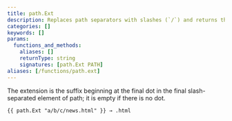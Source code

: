 ```yaml
---
title: path.Ext
description: Replaces path separators with slashes (`/`) and returns the file name extension of the given path.
categories: []
keywords: []
params:
  functions_and_methods:
    aliases: []
    returnType: string
    signatures: [path.Ext PATH]
aliases: [/functions/path.ext]
---
```


The extension is the suffix beginning at the final dot in the final slash-separated element of path; it is empty if there is no dot.

```go-html-template
{{ path.Ext "a/b/c/news.html" }} → .html
```
